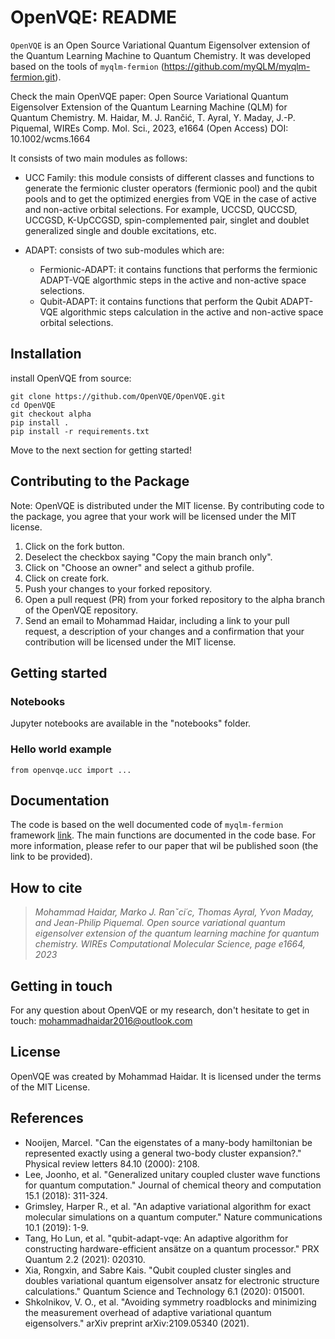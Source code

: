 OpenVQE: README
=======================

`OpenVQE` is an Open Source Variational Quantum Eigensolver extension of the Quantum Learning Machine to  Quantum Chemistry. It was developed based on the tools of `myqlm-fermion` (https://github.com/myQLM/myqlm-fermion.git).

Check the main OpenVQE paper:
Open Source Variational Quantum Eigensolver Extension of the Quantum Learning Machine (QLM) for Quantum Chemistry. 
M. Haidar,  M. J. Rančić, T. Ayral, Y. Maday, J.-P. Piquemal, WIREs Comp. Mol. Sci., 2023, e1664 (Open Access)
DOI: 10.1002/wcms.1664

It consists of two main modules as follows:

- UCC Family: this module consists of different classes and functions to generate the fermionic cluster operators (fermionic pool) and the  qubit pools and to get the optimized energies from VQE in the case of active and non-active orbital selections. For example, UCCSD, QUCCSD, UCCGSD, K-UpCCGSD, spin-complemented pair, singlet and doublet generalized single and double excitations, etc.

- ADAPT: consists of two sub-modules which are: 
    - Fermionic-ADAPT: it contains functions that performs the fermionic ADAPT-VQE algorthmic steps  in the active and non-active space selections.
    - Qubit-ADAPT: it  contains functions that perform the Qubit ADAPT-VQE algorithmic steps calculation in the active and non-active space orbital selections.


Installation
--------------

install OpenVQE from source:
```shell
git clone https://github.com/OpenVQE/OpenVQE.git
cd OpenVQE
git checkout alpha
pip install .
pip install -r requirements.txt
```
Move to the next section for getting started!

## Contributing to the Package

Note: OpenVQE is distributed under the MIT license. By contributing code to the package, 
you agree that your work will be licensed under the MIT license.

1. Click on the fork button.
2. Deselect the checkbox saying "Copy the main branch only".
3. Click on "Choose an owner" and select a github profile.
4. Click on create fork.
5. Push your changes to your forked repository.
6. Open a pull request (PR) from your forked repository to the alpha branch of the OpenVQE repository.
7. Send an email to Mohammad Haidar, including a link to your pull request, a description of your changes and a 
confirmation that your contribution will be licensed under the MIT license.


Getting started
----------------
### Notebooks

Jupyter notebooks are available in the "notebooks" folder.

### Hello world example


```shell
from openvqe.ucc import ...

```

Documentation
---------------
The code is based on the well documented code of `myqlm-fermion` framework [link](https://myqlm.github.io/).
The main functions are documented in the code base.
For more information, please refer to our paper that wil be published soon (the link to be provided).

How to cite
-----------
> *Mohammad Haidar, Marko J. Ranˇci´c, Thomas Ayral, Yvon Maday, and Jean-Philip Piquemal. Open source variational quantum eigensolver extension of the quantum learning machine for quantum chemistry. WIREs Computational Molecular Science, page e1664, 2023*

Getting in touch
-----------
For any question about OpenVQE or my research, don't hesitate to get in touch: mohammadhaidar2016@outlook.com

License
-----------
OpenVQE was created by Mohammad Haidar. It is licensed under the terms of the MIT License.

References
-----------
* Nooijen, Marcel. "Can the eigenstates of a many-body hamiltonian be represented exactly using a general two-body cluster expansion?." Physical review letters 84.10 (2000): 2108.
* Lee, Joonho, et al. "Generalized unitary coupled cluster wave functions for quantum computation." Journal of chemical theory and computation 15.1 (2018): 311-324.
* Grimsley, Harper R., et al. "An adaptive variational algorithm for exact molecular simulations on a quantum computer." Nature communications 10.1 (2019): 1-9.
* Tang, Ho Lun, et al. "qubit-adapt-vqe: An adaptive algorithm for constructing hardware-efficient ansätze on a quantum processor." PRX Quantum 2.2 (2021): 020310.
* Xia, Rongxin, and Sabre Kais. "Qubit coupled cluster singles and doubles variational quantum eigensolver ansatz for electronic structure calculations." Quantum Science and Technology 6.1 (2020): 015001.
* Shkolnikov, V. O., et al. "Avoiding symmetry roadblocks and minimizing the measurement overhead of adaptive variational quantum eigensolvers." arXiv preprint arXiv:2109.05340 (2021).
